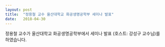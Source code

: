 ```yaml
---
layout: post
title:  "정용철 교수 울산대학교 화공생명공학부 세미나 발표"
date:   2018-04-30
---
```

정용철 교수가 울산대학교 화공생명공학부에서 세미나 발표 (호스트: 강성구 교수님)를 하였습니다.
